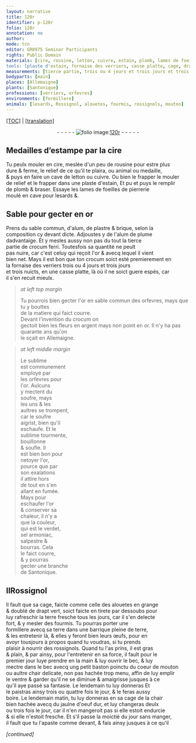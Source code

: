 ```yaml
---
layout: narrative
title: 120r
identifier: p-120r
folio: 120r
annotation: no
author:
mode: tcn
editor: GR8975 Seminar Participants
rights: Public Domain
materials: [cire, rousine, letton, cuivre, estain, plomb, lames de foeilles de pierrerie, or, alum, plastre, brique, alum de plume, crocum ferri, crocum, sable commun des orfevres, argent, sublime, soufre, verdet, sel armoniac, salpestre, bourras, drapt vert, terre, coeur de mouton, chair, jaulne d'oeuf dur]
tools: [plaste d'estain, fornaise des verriers, casse platte, cage, drapt vert, barrique, main, baston]
measurements: [tierce partie, trois ou 4 jours et trois jours et trois nuicts, ans, fois le jour, moictié du jour]
bodyparts: [main]
places: [Allemaigne]
plants: [Santonique]
professions: [verriers, orfevres]
environments: [formillere]
animals: [lesards, Rossignol, alouetes, fourmis, rossignols, mouton]
---
```


<p><a href="{{ site.baseurl }}/normalized/">[TOC]</a> | <a href="{{ site.baseurl }}/texts/p-120r_tl/" target="_blank">[translation]</a></p><div class="folio" align="center">- - - - - <a href="http://gallica.bnf.fr/ark:/12148/btv1b10500001g/f245.image" target="_blank"><img src="https://cu-mkp.github.io/2017-workshop-edition/assets/photo-icon.png" alt="folio image: " style="display:inline-block; margin-bottom:-3px;"/>120r</a> - - - - - </div>  
  

## Medailles d’estampe par la <span class="m">cire</span>

 
Tu peulx mouler en <span class="m">cire</span>, meslée d'un peu de <span class="m">rousine</span> pour estre plus<br/> dure & ferme, le relief de ce qu'il te plaira, ou animal ou medaille,<br/> & puys en faire un cave de <span class="m">letton</span> ou <span class="m">cuivre</span>. Ou bien <span class="del">le frapper</span> <span class="add">le mouler</span><br/> de relief <span class="add">et le frapper</span> dans une <span class="tl">plaste d'<span class="m">estain</span></span>, <span class="del">Et pu</span> et puys le remplir<br/> de <span class="m">plomb</span> & braser. Essaye les <span class="m">lames de foeilles de pierrerie</span><br/> moulé en cave pour <span class="al">lesards</span> &.
 
 
  

## Sable pour gecter en <span class="m">or</span>

 
Prens du sable commun, d'<span class="m">alum</span>, de <span class="m">plastre</span> & <span class="m">brique</span>, selon la<br/> composition cy devant dicte. Adjoustes y de l'<span class="m">alum de plume</span><br/> dadvantaige. Et y mesles aussy non pas du tout la <span class="ms">tierce<br/> partie</span> de <span class="m">crocum ferri</span>. Toutesfois sa quantité ne peult<br/> pas nuire, car c'est celuy qui reçoit l'<span class="m">or</span> & avecq lequel il vient<br/> bien net. Mays il est bon que ton <span class="m">crocum</span> soict esté premierem<span class="exp">ent</span> en<br/> la <span class="tl">fornaise des <span class="pro">verriers</span></span> <span class="ms">trois <span class="del">ou 4</span> <span class="tmp">jours</span> et <span class="del">trois <span class="tmp">jours</span></span><br/> et trois <span class="tmp">nuicts</span></span>, en une <span class="tl">casse platte</span>, là où il ne soict guere espés, car<br/> il s'en recuit mieulx.
 
> *at left top margin*
> 
> 
>   Tu pourrois bien gecter l'<span class="m">or</span> en <span class="m">sable commun des <span class="pro">orfevres</span></span>, mays que tu y bouttes<br/> de la matiere qui faict courre.<br/> Devant l'invention du <span class="m">crocum</span> on<br/> gectoit bien les fleurs en <span class="m">argent</span> mays non point en <span class="m">or</span>. Il n'y ha pas quara<span class="exp">n</span>te <span class="ms"><span class="tmp">ans</span></span> qu'on<br/> le sçait en <span class="pl">Allemaigne</span>.
 
> *at left middle margin*
> 
> 
>   Le <span class="m">sublime</span><br/> est communem<span class="exp">ent</span><br/> employé par<br/> les <span class="pro">orfevres</span> pour<br/> l'<span class="m">or</span>. Aulcuns<br/> y mectent du<br/> <span class="m">soufre</span>, mays<br/> les uns & les<br/> aultres se tro<span class="exp">m</span>pent,<br/> car le <span class="m">soufre</span><br/> aigrist, bien qu'il<br/> eschaufe. Et le<br/> <span class="m">sublime</span> tourmente,<br/> bouillonne<br/> & soufle. Il<br/> est bien bon pour<br/> netoyer l'<span class="m">or</span>,<br/> pource que par<br/> son exalations<br/> il attire hors<br/> de tout en s'en<br/> allant en fumée.<br/> Mays pour<br/> eschaufer l'<span class="m">or</span><br/> & conserver sa<br/> chaleur, il n'y a<br/> que la couleur,<br/> qui est le <span class="m">verdet</span>,<br/> <span class="m">sel armoniac</span>,<br/> <span class="m">salpestre</span> &<br/> <span class="m">bourras</span>. Cela<br/> le faict courre,<br/> & y pourras<br/> gecter une bra<span class="exp">n</span>che<br/> de <span class="pa">Santonique</span>. 
 
 
  

## <span class="del">Il</span><span class="al"><span class="add">R</span>ossignol</span>

 
 Il fault que sa <span class="tl">cage</span>, faicte co<span class="exp">mm</span>e celle des <span class="al">alouetes</span> en grange<br/> & doublé de <span class="tl"><span class="m">drapt vert</span></span>, soict faicte en tirete par dessoubs pour<br/> luy rafreschir la <span class="m">terre</span> fresche <span class="tmp">tous les jours</span>, car il s'en delecte<br/> fort, & y mesler des <span class="al">fourmis</span>. Tu pourras porter une<br/> <span class="env">formillere</span> avecq sa <span class="m">terre</span> dans une <span class="tl">barrique</span> pleine de <span class="m">terre</span>,<br/> & les entretenir là, & elles y feront bien leurs œufs, pour en<br/> avoyr tousjours à propos quand tu voudras, si tu prends<br/> plaisir à nourrir des <span class="al">rossignols</span>. Quand tu l'as prins, il est gras<br/> & plain, & par ainsy, pour l'entretenir en sa force, il fault pour <span class="tmp">le<br/> premier jour </span> l<span class="del">uy</span><span class="add">e</span> prendre en la <span class="tl"><span class="bp">main</span></span> & luy ouvrir le bec, & luy<br/> mectre dans le bec avecq ung petit <span class="tl">baston</span> poinctu du <span class="m">coeur de <span class="al">mouton</span></span><br/> ou aultre <span class="m">chair</span> delicate, non pas hachée trop menu, affin de luy emplir<br/> le ventre & garder qu'il ne se diminue & amaigrisse jusques à ce<br/> qu'il aye passé sa fantasie. <span class="del">Le <span class="tmp">lendemain</span> tu luy donneras</span> Et<br/> le paistras ainsy trois ou quattre <span class="ms">fois le <span class="tmp">jour</span></span>, & le feras aussy<br/> boire. Le <span class="tmp">lendemain matin</span>, tu luy donneras en sa <span class="tl">cage</span> de la <span class="m">chair</span><br/> bien hachée avecq du <span class="m">jaulne d'oeuf dur</span>, et luy changeras deulx<br/> ou trois <span class="ms">fois le <span class="tmp">jour</span></span>, car il n'en mangeroit pas si elle estoit endurcie<br/> & si elle n'estoit fresche. Et s'il passe la <span class="ms">moictié du <span class="tmp">jour</span></span> sans manger,<br/> il fault que tu l'apaste co<span class="exp">mm</span>e devant, & fais ainsy jusques à ce qu'il
 
*[continued]*
 
